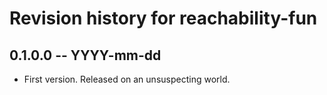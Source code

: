 # Revision history for reachability-fun

## 0.1.0.0 -- YYYY-mm-dd

* First version. Released on an unsuspecting world.
